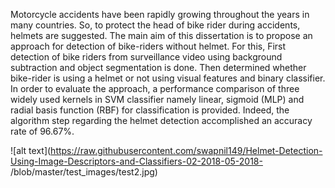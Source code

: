 Motorcycle accidents have been rapidly growing throughout the years in many countries. So, to protect the head of bike rider during accidents, helmets are suggested. The main aim of this dissertation is to propose an approach for detection of bike-riders without
helmet. For this, First detection of bike riders from surveillance video using background subtraction and object segmentation is done. Then determined whether bike-rider is using a helmet or not using visual features and binary classifier. In order to evaluate the approach, a performance comparison of three widely used kernels in SVM classifier namely linear, sigmoid (MLP) and radial basis function (RBF) for classification is provided. Indeed, the algorithm step regarding the helmet detection accomplished an accuracy rate of 96.67%.


![alt text](https://raw.githubusercontent.com/swapnil149/Helmet-Detection-Using-Image-Descriptors-and-Classifiers-02-2018-05-2018-
/blob/master/test_images/test2.jpg)
